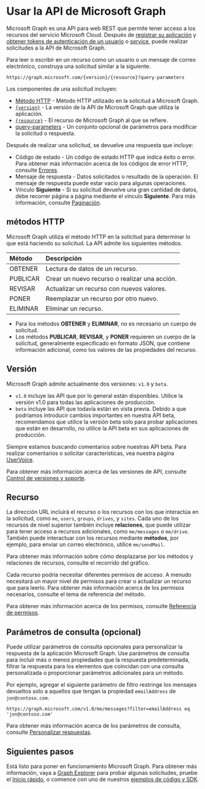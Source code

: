 # <a name="use-the-microsoft-graph-api"></a>Usar la API de Microsoft Graph

Microsoft Graph es una API para web REST que permite tener acceso a los recursos del servicio Microsoft Cloud. Después de [registrar su aplicación](auth_register_app_v2.md) y [obtener tokens de autenticación de un usuario](auth_v2_user.md) o [service](auth_v2_service.md), puede realizar solicitudes a la API de Microsoft Graph.

Para leer o escribir en un recurso como un usuario o un mensaje de correo electrónico, construya una solicitud similar a la siguiente.

```http
https://graph.microsoft.com/{version}/{resource}?query-parameters
```

Los componentes de una solicitud incluyen:

* [Método HTTP](#http-methods) - Método HTTP utilizado en la solicitud a Microsoft Graph.
* [`{version}`](#version) - La versión de la API de Microsoft Graph que utiliza la aplicación.
* [`{resource}`](#resource) - El recurso de Microsoft Graph al que se refiere.
* [query-parameters](#query-parameters-optional) - Un conjunto opcional de parámetros para modificar la solicitud o respuesta.

Después de realizar una solicitud, se devuelve una respuesta que incluye: 

* Código de estado - Un código de estado HTTP que indica éxito o error. Para obtener más información acerca de los códigos de error HTTP, consulte [Errores](errors.md).
* Mensaje de respuesta - Datos solicitados o resultado de la operación. El mensaje de respuesta puede estar vacío para algunas operaciones.
* Vínculo **Siguiente** - Si su solicitud devuelve una gran cantidad de datos, debe recorrer página a página mediante el vínculo **Siguiente**. Para más información, consulte [Paginación](paging.md).

## <a name="http-methods"></a>métodos HTTP

Microsoft Graph utiliza el método HTTP en la solicitud para determinar lo que está haciendo su solicitud. La API admite los siguientes métodos.


|**Método** |**Descripción**                             |
| :----- | :------------------------------------------- |
| OBTENER    | Lectura de datos de un recurso.                   |
| PUBLICAR   | Crear un nuevo recurso o realizar una acción. |
| REVISAR  | Actualizar un recurso con nuevos valores.           |
| PONER    | Reemplazar un recurso por otro nuevo.           |
| ELIMINAR | Eliminar un recurso.                           |

* Para los métodos **OBTENER** y **ELIMINAR**, no es necesario un cuerpo de solicitud.
* Los métodos **PUBLICAR**, **REVISAR**, y **PONER** requieren un cuerpo de la solicitud, generalmente especificado en formato JSON, que contiene información adicional, como los valores de las propiedades del recurso.

## <a name="version"></a>Versión

Microsoft Graph admite actualmente dos versiones: `v1.0` y `beta`.

* `v1.0` incluye las API que por lo general están disponibles. Utilice la versión v1.0 para todas las aplicaciones de producción.
* `beta` incluye las API que todavía están en vista previa. Debido a que podríamos introducir cambios importantes en nuestra API beta, recomendamos que utilice la versión beta solo para probar aplicaciones que están en desarrollo, no utilice la API beta en sus aplicaciones de producción.

Siempre estamos buscando comentarios sobre nuestras API beta. Para realizar comentarios o solicitar características, vea nuestra página [UserVoice](https://officespdev.uservoice.com/).

Para obtener más información acerca de las versiones de API, consulte [Control de versiones y soporte](versioning_and_support.md).

## <a name="resource"></a>Recurso

La dirección URL incluirá el recurso o los recursos con los que interactúa en la solicitud, como `me`, `users`, `groups`, `drives`, y `sites`. Cada uno de los recursos de nivel superior también incluye **relaciones**, que puede utilizar para tener acceso a recursos adicionales, como `me/messages` o `me/drive`. También puede interactuar con los recursos mediante **métodos**, por ejemplo, para enviar un correo electrónico, utilice `me/sendMail`.

Para obtener más información sobre cómo desplazarse por los métodos y relaciones de recursos, consulte el recorrido del gráfico. 

Cada recurso podría necesitar diferentes permisos de acceso. A menudo necesitará un mayor nivel de permisos para crear o actualizar un recurso que para leerlo. Para obtener más información acerca de los permisos necesarios, consulte el tema de referencia del método. 

Para obtener más información acerca de los permisos, consulte [Referencia de permisos](permissions_reference.md).

## <a name="query-parameters-optional"></a>Parámetros de consulta (opcional)

Puede utilizar parámetros de consulta opcionales para personalizar la respuesta de la aplicación Microsoft Graph. Use parámetros de consulta para incluir más o menos propiedades que la respuesta predeterminada, filtrar la respuesta para los elementos que coincidan con una consulta personalizada o proporcionar parámetros adicionales para un método.

Por ejemplo, agregar el siguiente parámetro de filtro restringe los mensajes devueltos solo a aquellos que tengan la propiedad `emailAddress` de `jon@contoso.com`.

```http
https://graph.microsoft.com/v1.0/me/messages?filter=emailAddress eq 'jon@contoso.com'
```

Para obtener más información acerca de los parámetros de consulta, consulte [Personalizar respuestas](query_parameters.md).

## <a name="next-steps"></a>Siguientes pasos

Está listo para poner en funcionamiento Microsoft Graph. Para obtener más información, vaya a [Graph Explorer](https://developer.microsoft.com/en-us/graph/graph-explorer) para probar algunas solicitudes, pruebe el [Inicio rápido](https://developer.microsoft.com/en-us/graph/quick-start), o comience con uno de nuestros [ejemplos de código y SDK](https://developer.microsoft.com/en-us/graph/code-samples-and-sdks).